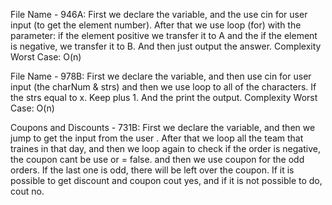 File Name - 946A:
First we declare the variable, and the use cin for user input (to get the element number). After that we use loop (for) with the parameter: if the element positive we transfer it to A and the if the element is negative, we transfer it to B. And then just output the answer.
Complexity Worst Case: O(n)

File Name - 978B:
First we declare the variable, and then use cin for user input (the charNum & strs) and then we use loop to all of the characters. If the strs  equal to x. Keep plus 1. And the print the output.
Complexity Worst Case: O(n)

Coupons and Discounts - 731B:
First we declare the variable, and then we jump to get the input from the user . After that we loop all the team that traines in that day, and then we loop again to check if the order is negative, the coupon cant be use or = false. and then we use coupon for the odd orders. If the last one is odd, there will be left over the coupon. If it is possible to get discount and coupon cout yes, and if it is not possible to do, cout no.


